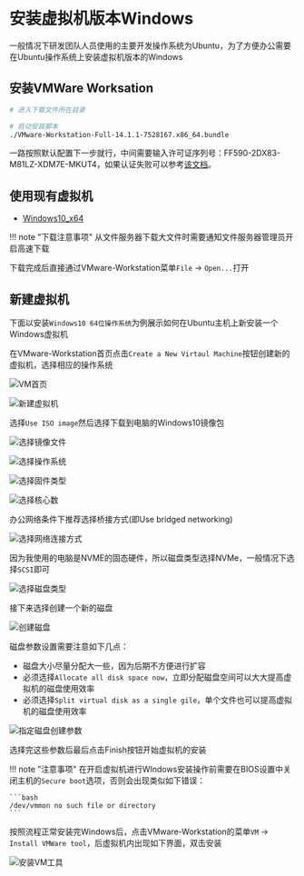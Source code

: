 # 安装虚拟机版本Windows

一般情况下研发团队人员使用的主要开发操作系统为Ubuntu，为了方便办公需要在Ubuntu操作系统上安装虚拟机版本的Windows

## 安装VMWare Worksation

```bash
# 进入下载文件所在目录

# 启动安装脚本
./VMware-Workstation-Full-14.1.1-7528167.x86_64.bundle
```

一路按照默认配置下一步就行，中间需要输入许可证序列号：FF590-2DX83-M81LZ-XDM7E-MKUT4，如果认证失败可以参考[该文档](https://www.jianshu.com/p/c86ec93eb796)。

## 使用现有虚拟机

* [Windows10_x64](http://192.168.210.37:8001/#group/2/lib/dd98714a-5002-40a2-bc37-d3621c15e58d/%E8%99%9A%E6%8B%9F%E6%9C%BA%E8%BD%AF%E4%BB%B6/%E8%99%9A%E6%8B%9F%E6%9C%BA/Windows10_x64)

!!! note "下载注意事项"
    从文件服务器下载大文件时需要通知文件服务器管理员开启高速下载

下载完成后直接通过VMware-Workstation菜单`File` -> `Open...`打开

## 新建虚拟机

下面以安装`Windows10 64位操作系统`为例展示如何在Ubuntu主机上新安装一个Windows虚拟机


在VMware-Workstation首页点击`Create a New Virtaul Machine`按钮创建新的虚拟机，选择相应的操作系统

![VM首页](./assets/VM首页.png)

![新建虚拟机](./assets/新建虚拟机.png)

选择`Use ISO image`然后选择下载到电脑的Windows10镜像包

![选择镜像文件](./assets/选择镜像文件.png)

![选择操作系统](./assets/选择操作系统.png)

![选择固件类型](./assets/选择固件类型.png)

![选择核心数](./assets/选择核心数.png)

办公网络条件下推荐选择桥接方式(即Use bridged networking)

![选择网络连接方式](./assets/选择网络连接方式.png)

因为我使用的电脑是NVME的固态硬件，所以磁盘类型选择NVMe，一般情况下选择`SCSI`即可

![选择磁盘类型](./assets/选择磁盘类型.png)

接下来选择创建一个新的磁盘

![创建磁盘](./assets/创建磁盘.png)

磁盘参数设置需要注意如下几点：

* 磁盘大小尽量分配大一些，因为后期不方便进行扩容
* 必须选择`Allocate all disk space now`，立即分配磁盘空间可以大大提高虚拟机的磁盘使用效率
* 必须选择`Split virtual disk as a single gile`，单个文件也可以提高虚拟机的磁盘使用效率

![指定磁盘创建参数](./assets/指定磁盘创建参数.png)

选择完这些参数后最后点击Finish按钮开始虚拟机的安装

!!! note "注意事项"
    在开启虚拟机进行WIndows安装操作前需要在BIOS设置中关闭主机的`Secure boot`选项，否则会出现类似如下错误：

    ```bash
    /dev/vmmon no such file or directory
    ```

按照流程正常安装完Windows后，点击VMware-Workstation的菜单`VM` -> `Install VMWare tool`，后虚拟机内出现如下界面，双击安装

![安装VM工具](./assets/安装VM工具.png)
